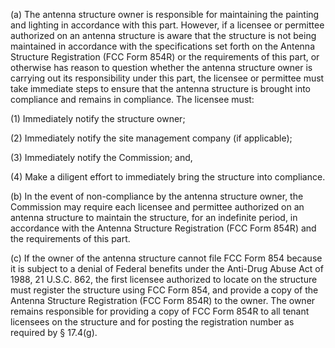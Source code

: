 (a) The antenna structure owner is responsible for maintaining the painting and lighting in accordance with this part. However, if a licensee or permittee authorized on an antenna structure is aware that the structure is not being maintained in accordance with the specifications set forth on the Antenna Structure Registration (FCC Form 854R) or the requirements of this part, or otherwise has reason to question whether the antenna structure owner is carrying out its responsibility under this part, the licensee or permittee must take immediate steps to ensure that the antenna structure is brought into compliance and remains in compliance. The licensee must:

(1) Immediately notify the structure owner;

(2) Immediately notify the site management company (if applicable);

(3) Immediately notify the Commission; and,

(4) Make a diligent effort to immediately bring the structure into compliance.

(b) In the event of non-compliance by the antenna structure owner, the Commission may require each licensee and permittee authorized on an antenna structure to maintain the structure, for an indefinite period, in accordance with the Antenna Structure Registration (FCC Form 854R) and the requirements of this part.

(c) If the owner of the antenna structure cannot file FCC Form 854 because it is subject to a denial of Federal benefits under the Anti-Drug Abuse Act of 1988, 21 U.S.C. 862, the first licensee authorized to locate on the structure must register the structure using FCC Form 854, and provide a copy of the Antenna Structure Registration (FCC Form 854R) to the owner. The owner remains responsible for providing a copy of FCC Form 854R to all tenant licensees on the structure and for posting the registration number as required by § 17.4(g).


